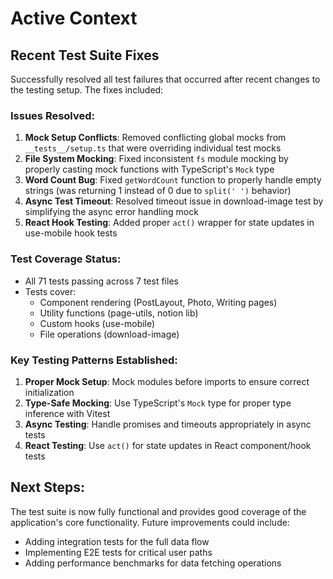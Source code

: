 # Active Context

## Recent Test Suite Fixes

Successfully resolved all test failures that occurred after recent changes to the testing setup. The fixes included:

### Issues Resolved:

1. **Mock Setup Conflicts**: Removed conflicting global mocks from `__tests__/setup.ts` that were overriding individual test mocks
2. **File System Mocking**: Fixed inconsistent `fs` module mocking by properly casting mock functions with TypeScript's `Mock` type
3. **Word Count Bug**: Fixed `getWordCount` function to properly handle empty strings (was returning 1 instead of 0 due to `split(' ')` behavior)
4. **Async Test Timeout**: Resolved timeout issue in download-image test by simplifying the async error handling mock
5. **React Hook Testing**: Added proper `act()` wrapper for state updates in use-mobile hook tests

### Test Coverage Status:

- All 71 tests passing across 7 test files
- Tests cover:
  - Component rendering (PostLayout, Photo, Writing pages)
  - Utility functions (page-utils, notion lib)
  - Custom hooks (use-mobile)
  - File operations (download-image)

### Key Testing Patterns Established:

1. **Proper Mock Setup**: Mock modules before imports to ensure correct initialization
2. **Type-Safe Mocking**: Use TypeScript's `Mock` type for proper type inference with Vitest
3. **Async Testing**: Handle promises and timeouts appropriately in async tests
4. **React Testing**: Use `act()` for state updates in React component/hook tests

## Next Steps:

The test suite is now fully functional and provides good coverage of the application's core functionality. Future improvements could include:

- Adding integration tests for the full data flow
- Implementing E2E tests for critical user paths
- Adding performance benchmarks for data fetching operations
